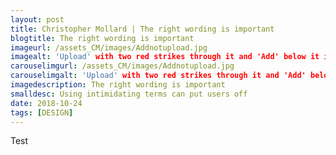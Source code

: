 ```yaml
---
layout: post
title: Christopher Mollard | The right wording is important
blogtitle: The right wording is important
imageurl: /assets_CM/images/Addnotupload.jpg
imagealt: 'Upload' with two red strikes through it and 'Add' below it in larger lettering.
carouselimgurl: /assets_CM/images/Addnotupload.jpg
carouselimgalt: 'Upload' with two red strikes through it and 'Add' below it in larger lettering.
imagedescription: The right wording is important
smalldesc: Using intimidating terms can put users off
date: 2018-10-24
tags: [DESIGN]
---
```

<p>Test</p>